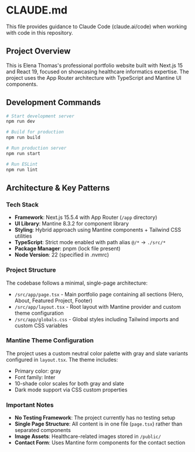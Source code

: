 # CLAUDE.md

This file provides guidance to Claude Code (claude.ai/code) when working with code in this repository.

## Project Overview
This is Elena Thomas's professional portfolio website built with Next.js 15 and React 19, focused on showcasing healthcare informatics expertise. The project uses the App Router architecture with TypeScript and Mantine UI components.

## Development Commands

```bash
# Start development server
npm run dev

# Build for production
npm run build

# Run production server
npm run start

# Run ESLint
npm run lint
```

## Architecture & Key Patterns

### Tech Stack
- **Framework**: Next.js 15.5.4 with App Router (`/app` directory)
- **UI Library**: Mantine 8.3.2 for component library
- **Styling**: Hybrid approach using Mantine components + Tailwind CSS utilities
- **TypeScript**: Strict mode enabled with path alias `@/*` → `./src/*`
- **Package Manager**: pnpm (lock file present)
- **Node Version**: 22 (specified in .nvmrc)

### Project Structure
The codebase follows a minimal, single-page architecture:
- `/src/app/page.tsx` - Main portfolio page containing all sections (Hero, About, Featured Project, Footer)
- `/src/app/layout.tsx` - Root layout with Mantine provider and custom theme configuration
- `/src/app/globals.css` - Global styles including Tailwind imports and custom CSS variables

### Mantine Theme Configuration
The project uses a custom neutral color palette with gray and slate variants configured in `layout.tsx`. The theme includes:
- Primary color: gray
- Font family: Inter
- 10-shade color scales for both gray and slate
- Dark mode support via CSS custom properties

### Important Notes
- **No Testing Framework**: The project currently has no testing setup
- **Single Page Structure**: All content is in one file (`page.tsx`) rather than separated components
- **Image Assets**: Healthcare-related images stored in `/public/`
- **Contact Form**: Uses Mantine form components for the contact section